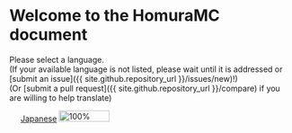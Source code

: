 # Welcome to the HomuraMC document
Please select a language.  
(If your available language is not listed, please wait until it is addressed or [submit an issue]({{ site.github.repository_url }}/issues/new)!)  
(Or [submit a pull request]({{ site.github.repository_url }}/compare) if you are willing to help translate)  
  
<img src="https://flagsapi.com/JP/flat/16.png" width="16" height="16"></img> [Japanese](/docs/jp/) <img src="https://geps.dev/progress/100" width="90" height="20" alt="100%"></img>